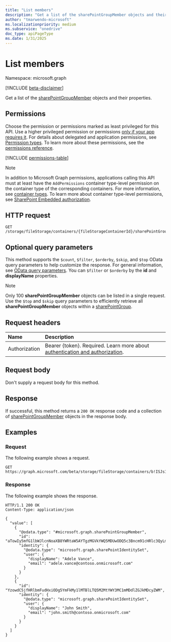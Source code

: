 ```yaml
---
title: "List members"
description: "Get a list of the sharePointGroupMember objects and their properties."
author: "tmarwendo-microsoft"
ms.localizationpriority: medium
ms.subservice: "onedrive"
doc_type: apiPageType
ms.date: 1/31/2025
---
```


# List members

Namespace: microsoft.graph

[!INCLUDE [beta-disclaimer](../../includes/beta-disclaimer.md)]

Get a list of the [sharePointGroupMember](../resources/sharepointgroupmember.md) objects and their properties.

## Permissions

Choose the permission or permissions marked as least privileged for this API. Use a higher privileged permission or permissions [only if your app requires it](/graph/permissions-overview#best-practices-for-using-microsoft-graph-permissions). For details about delegated and application permissions, see [Permission types](/graph/permissions-overview#permission-types). To learn more about these permissions, see the [permissions reference](/graph/permissions-reference).

<!-- {
  "blockType": "permissions",
  "name": "sharepointgroup-list-members-permissions"
}
-->
[!INCLUDE [permissions-table](../includes/permissions/sharepointgroup-list-members-permissions.md)]

> [!NOTE]
> In addition to Microsoft Graph permissions, applications calling this API must at least have the `AddPermissions` container type-level permission on the container type of the corresponding containers. For more information, see [container types](/sharepoint/dev/embedded/concepts/app-concepts/containertypes). To learn more about container type-level permissions, see [SharePoint Embedded authorization](/sharepoint/dev/embedded/concepts/app-concepts/auth#authorization).

## HTTP request

<!-- {
  "blockType": "ignored"
}
-->
``` http
GET /storage/fileStorage/containers/{fileStorageContainerId}/sharePointGroups/{sharePointGroupId}/members
```

## Optional query parameters

This method supports the `$count`, `$filter`, `$orderby`, `$skip`, and `$top` OData query parameters to help customize the response. For general information, see [OData query parameters](/graph/query-parameters). You can `$filter` or `$orderby` by the **id** and **displayName** properties.

> [!NOTE]
> Only 100 **sharePointGroupMember** objects can be listed in a single request. Use the `$top` and `$skip` query parameters to efficiently retrieve all **sharePointGroupMember** objects within a [sharePointGroup](../resources/sharepointgroup.md).

## Request headers

|Name|Description|
|:---|:---|
|Authorization|Bearer {token}. Required. Learn more about [authentication and authorization](/graph/auth/auth-concepts).|

## Request body

Don't supply a request body for this method.

## Response

If successful, this method returns a `200 OK` response code and a collection of [sharePointGroupMember](../resources/sharepointgroupmember.md) objects in the response body.

## Examples

### Request

The following example shows a request.

<!-- {
  "blockType": "request",
  "name": "list_sharepointgroup_members"
}-->
``` http
GET https://graph.microsoft.com/beta/storage/fileStorage/containers/b!ISJs1WRro0y0EWgkUYcktDa0mE8zSlFEqFzqRn70Zwp1CEtDEBZgQICPkRbil_5Z/sharePointGroups/10/members
```

### Response

The following example shows the response.

<!-- {
  "blockType": "response",
  "truncated": true,
  "@odata.type": "Collection(microsoft.graph.sharePointGroupMember)"
} -->
``` http
HTTP/1.1 200 OK
Content-Type: application/json

{
  "value": [
    {
      "@odata.type": "#microsoft.graph.sharePointGroupMember",
      "id": "aTowIy5mfG1lbWJlcnNoaXB8YWRtaW5AYTgzMGVkYWQ5MDUwODQ5c3Bncm91cHRlc3QyLm9ubWljcm9zb2Z0LmNvbQ",
      "identity": {
        "@odata.type": "microsoft.graph.sharePointIdentitySet",
        "user": {
          "displayName": "Adele Vance",
          "email": "adele.vance@contoso.onmicrosoft.com"
        }
      }
    },
    {
      "id": "YzowdC5jfHRlbmFudHxiODg5YmFkMy1lMTBlLTQ5M2MtYWY3MC1mMDdlZGJkMDcyZWM",
      "identity": {
        "@odata.type": "microsoft.graph.sharePointIdentitySet",
        "user": {
          "displayName": "John Smith",
          "email": "john.smith@contoso.onmicrosoft.com"
        }
      }
    }
  ]
}
```